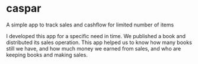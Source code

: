 # caspar
A simple app to track sales and cashflow for limited number of items

I developed this app for a specific need in time. 
We published a book and distributed its sales operation. 
This app helped us to know how many books still we have, and how much money we earned from sales, and who are keeping books and making sales.
